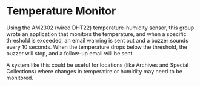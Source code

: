 # Temperature Monitor

Using the AM2302 (wired DHT22) temperature-humidity sensor, this group wrote an application that monitors the temperature, and when a specific threshold is exceeded, an email warning is sent out and a buzzer sounds every 10 seconds.
When the temperature drops below the threshold, the buzzer will stop, and a follow-up email will be sent.

A system like this could be useful for locations (like Archives and Special Collections) where changes in temperatire or humidity may need to be monitored.
